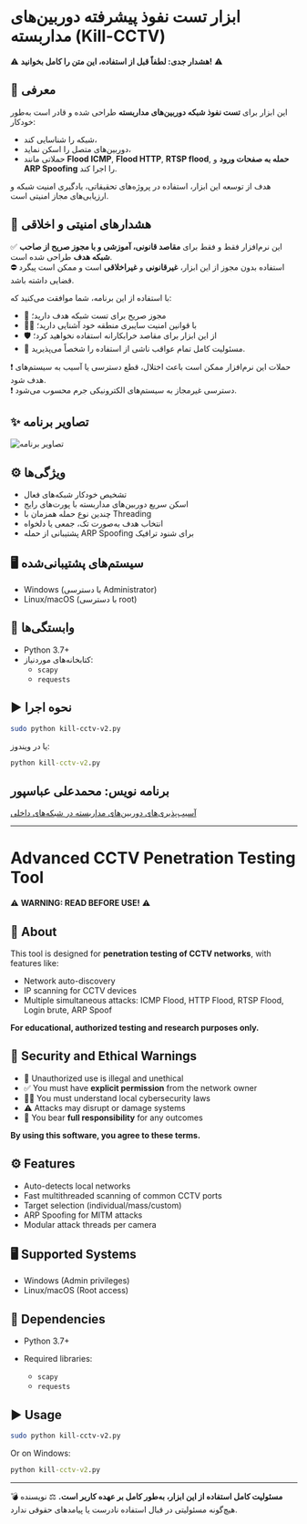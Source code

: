# ابزار تست نفوذ پیشرفته دوربین‌های مداربسته (Kill-CCTV)

⚠️ **هشدار جدی: لطفاً قبل از استفاده، این متن را کامل بخوانید!** ⚠️

## 🧠 معرفی

این ابزار برای **تست نفوذ شبکه دوربین‌های مداربسته** طراحی شده و قادر است به‌طور خودکار:

- شبکه را شناسایی کند،
- دوربین‌های متصل را اسکن نماید،
- حملاتی مانند **Flood ICMP**, **Flood HTTP**, **RTSP flood**, **حمله به صفحات ورود** و **ARP Spoofing** را اجرا کند.

هدف از توسعه این ابزار، استفاده در پروژه‌های تحقیقاتی، یادگیری امنیت شبکه و ارزیابی‌های مجاز امنیتی است.

## 🚨 هشدارهای امنیتی و اخلاقی

✅ این نرم‌افزار فقط و فقط برای **مقاصد قانونی، آموزشی و با مجوز صریح از صاحب شبکه هدف** طراحی شده است.  
⛔ استفاده بدون مجوز از این ابزار، **غیرقانونی** و **غیراخلاقی** است و ممکن است پیگرد قضایی داشته باشد.

با استفاده از این برنامه، شما موافقت می‌کنید که:

- 🔐 مجوز صریح برای تست شبکه هدف دارید؛  
- 👨‍⚖️ با قوانین امنیت سایبری منطقه خود آشنایی دارید؛  
- 🛡️ از این ابزار برای مقاصد خرابکارانه استفاده نخواهید کرد؛  
- 🧾 مسئولیت کامل تمام عواقب ناشی از استفاده را شخصاً می‌پذیرید.

❗ حملات این نرم‌افزار ممکن است باعث اختلال، قطع دسترسی یا آسیب به سیستم‌های هدف شود.  
❗ دسترسی غیرمجاز به سیستم‌های الکترونیکی جرم محسوب می‌شود.


## ✨ تصاویر برنامه

![تصاویر برنامه](https://lh3.googleusercontent.com/d/1vixSGke8Ap90hy3dUN8QWVyedK1wwZrv)


## ⚙️ ویژگی‌ها

- تشخیص خودکار شبکه‌های فعال
- اسکن سریع دوربین‌های مداربسته با پورت‌های رایج
- چندین نوع حمله همزمان با Threading
- انتخاب هدف به‌صورت تک، جمعی یا دلخواه
- پشتیبانی از حمله ARP Spoofing برای شنود ترافیک

## 🖥️ سیستم‌های پشتیبانی‌شده

- Windows (با دسترسی Administrator)
- Linux/macOS (با دسترسی root)

## 🧪 وابستگی‌ها

- Python 3.7+
- کتابخانه‌های موردنیاز:
  - `scapy`
  - `requests`

## ▶️ نحوه اجرا

```bash
sudo python kill-cctv-v2.py
```

یا در ویندوز:

```cmd
python kill-cctv-v2.py
```


## برنامه نویس: محمدعلی عباسپور
[آسیب‌پذیری‌های دوربین‌های مداربسته در شبکه‌های داخلی](https://intellsoft.ir/cctv-camera-vulnerabilities-in-internal-networks/)

---

# Advanced CCTV Penetration Testing Tool

⚠️ **WARNING: READ BEFORE USE!** ⚠️

## 🧠 About

This tool is designed for **penetration testing of CCTV networks**, with features like:

* Network auto-discovery
* IP scanning for CCTV devices
* Multiple simultaneous attacks: ICMP Flood, HTTP Flood, RTSP Flood, Login brute, ARP Spoof

**For educational, authorized testing and research purposes only.**

## 🚨 Security and Ethical Warnings

* 🚫 Unauthorized use is illegal and unethical
* ✅ You must have **explicit permission** from the network owner
* 👨‍⚖️ You must understand local cybersecurity laws
* ⚠️ Attacks may disrupt or damage systems
* 📜 You bear **full responsibility** for any outcomes

**By using this software, you agree to these terms.**

## ⚙️ Features

* Auto-detects local networks
* Fast multithreaded scanning of common CCTV ports
* Target selection (individual/mass/custom)
* ARP Spoofing for MITM attacks
* Modular attack threads per camera

## 🖥️ Supported Systems

* Windows (Admin privileges)
* Linux/macOS (Root access)

## 🧪 Dependencies

* Python 3.7+
* Required libraries:

  * `scapy`
  * `requests`

## ▶️ Usage

```bash
sudo python kill-cctv-v2.py
```

Or on Windows:

```cmd
python kill-cctv-v2.py
```

---

💣 **مسئولیت کامل استفاده از این ابزار، به‌طور کامل بر عهده کاربر است.**
⚖️ نویسنده هیچ‌گونه مسئولیتی در قبال استفاده نادرست یا پیامدهای حقوقی ندارد.
